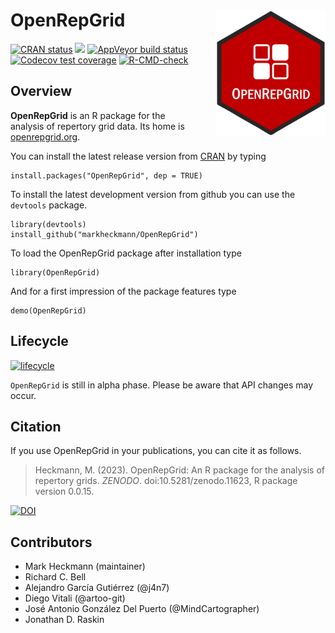 
# OpenRepGrid <img src="man/figures/logo.png" style="float: right; padding-left: 40px;" width="175" />

<!-- badges: start -->
[![CRAN status](https://www.r-pkg.org/badges/version/OpenRepGrid)](https://CRAN.R-project.org/package=OpenRepGrid)
[![](https://img.shields.io/badge/devel%20version-0.1.14-success.svg)](https://github.com/markheckmann/OpenRepGrid)
[![AppVeyor build status](https://ci.appveyor.com/api/projects/status/github/markheckmann/OpenRepGrid?branch=master&svg=true)](https://ci.appveyor.com/project/markheckmann/OpenRepGrid)
[![Codecov test coverage](https://codecov.io/gh/markheckmann/OpenRepGrid/branch/master/graph/badge.svg)](https://codecov.io/gh/markheckmann/OpenRepGrid?branch=master)
[![R-CMD-check](https://github.com/markheckmann/OpenRepGrid/actions/workflows/R-CMD-check.yaml/badge.svg)](https://github.com/markheckmann/OpenRepGrid/actions/workflows/R-CMD-check.yaml)
<!-- badges: end -->

## Overview

**OpenRepGrid** is an R package for the analysis of repertory grid data. Its home is  [openrepgrid.org](https://openrepgrid.org/). 
                                                  
You can install the latest release version from [CRAN](https://cran.r-project.org/web/packages/OpenRepGrid/index.html) by typing

    install.packages("OpenRepGrid", dep = TRUE)
    
To install the latest development version from github you can use the `devtools` package.
    
    library(devtools)
    install_github("markheckmann/OpenRepGrid") 

To load the OpenRepGrid package after installation type

    library(OpenRepGrid) 

And for a first impression of the package features type

    demo(OpenRepGrid)


## Lifecycle

[![lifecycle](https://img.shields.io/badge/lifecycle-experimental-orange.svg)](https://www.tidyverse.org/lifecycle/#experimental)

`OpenRepGrid` is still in alpha phase. Please be aware that API changes may occur.


## Citation

If you use OpenRepGrid in your publications, you can cite it as follows. 

> Heckmann, M. (2023). OpenRepGrid: An R package for the analysis of repertory grids. *ZENODO*. doi:10.5281/zenodo.11623, R package version 0.0.15.

[![DOI](https://zenodo.org/badge/doi/10.5281/zenodo.11623.svg)](http://dx.doi.org/10.5281/zenodo.11623)


## Contributors

- Mark Heckmann (maintainer)
- Richard C. Bell
- Alejandro García Gutiérrez (@j4n7)
- Diego Vitali (@artoo-git)
- José Antonio González Del Puerto (@MindCartographer)
- Jonathan D. Raskin
